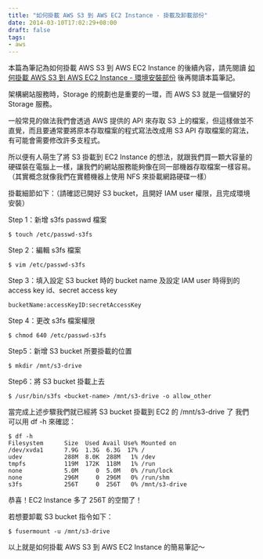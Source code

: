 ```yaml
---
title: "如何掛載 AWS S3 到 AWS EC2 Instance - 掛載及卸載部份"
date: 2014-03-10T17:02:29+08:00
draft: false
tags:
- aws
---
```


本篇為筆記為如何掛載 AWS S3 到 AWS EC2 Instance 的後續內容，請先閱讀 [如何掛載 AWS S3 到 AWS EC2 Instance - 環境安裝部份](http://blog.fukuball.com/ru-he-gua-zai-aws-s3-dao-aws-ec2-instance-huan-jing-an-zhuang-bu-fen-2/ "如何掛載 AWS S3 到 AWS EC2 Instance - 環境安裝部份") 後再閱讀本篇筆記。

架構網站服務時，Storage 的規劃也是重要的一環，而 AWS S3 就是一個蠻好的 Storage 服務。

一般常見的做法我們會透過 AWS 提供的 API 來存取 S3 上的檔案，但這樣做並不直覺，而且要通常要將原本存取檔案的程式寫法改成用 S3 API 存取檔案的寫法，有可能會需要修改許多支程式。

所以便有人萌生了將 S3 掛載到 EC2 Instance 的想法，就跟我們買一顆大容量的硬碟裝在電腦上一樣，讓我們的網站服務能夠像在同一部機器存取檔案一樣容易。（其實概念就像我們在實體機器上使用 NFS 來掛載網路硬碟一樣）

掛載細節如下：（請確認已開好 S3 bucket，且開好 IAM user 權限，且完成環境安裝）

Step 1：新增 s3fs passwd 檔案

    $ touch /etc/passwd-s3fs

Step 2：編輯 s3fs 檔案

    $ vim /etc/passwd-s3fs

Step 3：填入設定 S3 bucket 時的 bucket name 及設定 IAM user 時得到的 access key id、secret access key

    bucketName:accessKeyID:secretAccessKey

Step 4：更改 s3fs 檔案權限

    $ chmod 640 /etc/passwd-s3fs

Step5：新增 S3 bucket 所要掛載的位置

    $ mkdir /mnt/s3-drive

Step6：將 S3 bucket 掛載上去

    $ /usr/bin/s3fs <bucket-name> /mnt/s3-drive -o allow_other

當完成上述步驟我們就已經將 S3 bucket 掛載到 EC2 的 /mnt/s3-drive 了
我們可以用 df -h 來確認：

    $ df -h
    Filesystem      Size  Used Avail Use% Mounted on
    /dev/xvda1      7.9G  1.3G  6.3G  17% /
    udev            288M  8.0K  288M   1% /dev
    tmpfs           119M  172K  118M   1% /run
    none            5.0M     0  5.0M   0% /run/lock
    none            296M     0  296M   0% /run/shm
    s3fs            256T     0  256T   0% /mnt/s3-drive

恭喜！EC2 Instance 多了 256T 的空間了！

若想要卸載 S3 bucket 指令如下：

    $ fusermount -u /mnt/s3-drive

以上就是如何掛載 AWS S3 到 AWS EC2 Instance 的簡易筆記～
